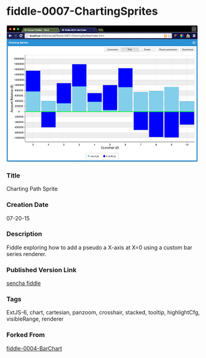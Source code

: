 fiddle-0007-ChartingSprites
======

![Screenshot](screenshot.png)

### Title

Charting Path Sprite


### Creation Date

07-20-15


### Description

Fiddle exploring how to add a pseudo a X-axis at X=0 using a custom bar series renderer.


### Published Version Link

[sencha fiddle](https://fiddle.sencha.com/#fiddle/rie)


### Tags

ExtJS-6, chart, cartesian, panzoom, crosshair, stacked, tooltip, highlightCfg, visibleRange, renderer


### Forked From

[fiddle-0004-BarChart](../fiddle-0004-BarChart)
